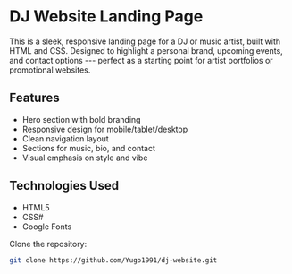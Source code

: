 # DJ Website Landing Page

This is a sleek, responsive landing page for a DJ or music artist, built with HTML and CSS. Designed to highlight a personal brand, upcoming events, and contact options --- perfect as a starting point for artist portfolios or promotional websites.

## Features

- Hero section with bold branding
- Responsive design for mobile/tablet/desktop
- Clean navigation layout
- Sections for music, bio, and contact
- Visual emphasis on style and vibe

## Technologies Used

- HTML5
- CSS#
- Google Fonts

Clone the repository:
   ```bash
   git clone https://github.com/Yugo1991/dj-website.git
